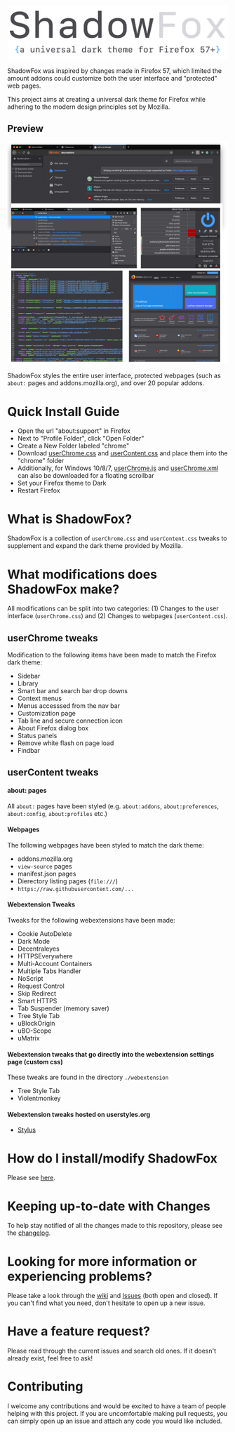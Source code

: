 ![header](css/screenshots/header.png)

ShadowFox was inspired by changes made in Firefox 57, which limited the amount addons could customize both the user interface and "protected" web pages.

This project aims at creating a universal dark theme for Firefox while adhering to the modern design principles set by Mozilla.

## Preview

![preferences](css/screenshots/preview.png)

ShadowFox styles the entire user interface, protected webpages (such as `about:` pages and addons.mozilla.org), and over 20 popular addons.

# Quick Install Guide

- Open the url "about:support" in Firefox
- Next to "Profile Folder", click "Open Folder"
- Create a New Folder labeled "chrome"
- Download [userChrome.css](https://raw.githubusercontent.com/loopy750/ShadowFox/master/userChrome.css) and [userContent.css](https://raw.githubusercontent.com/loopy750/ShadowFox/master/userContent.css) and place them into the "chrome" folder
- Additionally, for Windows 10/8/7, [userChrome.js](https://raw.githubusercontent.com/loopy750/ShadowFox/master/userChrome.js) and [userChrome.xml](https://raw.githubusercontent.com/loopy750/ShadowFox/master/userChrome.xml) can also be downloaded for a floating scrollbar
- Set your Firefox theme to Dark
- Restart Firefox

# What is ShadowFox?

ShadowFox is a collection of `userChrome.css` and `userContent.css` tweaks to supplement and expand the dark theme provided by Mozilla.

# What modifications does ShadowFox make?

All modifications can be split into two categories: (1) Changes to the user interface (`userChrome.css`) and (2) Changes to webpages (`userContent.css`).

## userChrome tweaks

Modification to the following items have been made to match the Firefox dark theme:

* Sidebar
* Library
* Smart bar and search bar drop downs
* Context menus
* Menus accesssed from the nav bar
* Customization page
* Tab line and secure connection icon
* About Firefox dialog box
* Status panels
* Remove white flash on page load
* Findbar

## userContent tweaks

#### about: pages

All `about:` pages have been styled (e.g. `about:addons`, `about:preferences`, `about:config`, `about:profiles` etc.)

#### Webpages

The following webpages have been styled to match the dark theme:

* addons.mozilla.org
* `view-source` pages
* manifest.json pages
* Dierectory listing pages (`file:///`)
* `https://raw.githubusercontent.com/...`

#### Webextension Tweaks

Tweaks for the following webextensions have been made:

* Cookie AutoDelete
* Dark Mode
* Decentraleyes
* HTTPSEverywhere
* Multi-Account Containers
* Multiple Tabs Handler
* NoScript
* Request Control
* Skip Redirect
* Smart HTTPS
* Tab Suspender (memory saver)
* Tree Style Tab
* uBlockOrigin
* uBO-Scope
* uMatrix

#### Webextension tweaks that go directly into the webextension settings page (custom css)

These tweaks are found in the directory `./webextension`

* Tree Style Tab
* Violentmonkey

#### Webextension tweaks hosted on userstyles.org

* [Stylus](https://userstyles.org/styles/153739/stylus-dark-shadowfox)


# How do I install/modify ShadowFox

Please see [here](https://github.com/overdodactyl/ShadowFox/wiki).

# Keeping up-to-date with Changes

To help stay notified of all the changes made to this repository, please see the [changelog](changelog.md).

# Looking for more information or experiencing problems?

Please take a look through the [wiki](https://github.com/overdodactyl/ShadowFox/wiki) and [Issues](https://github.com/overdodactyl/ShadowFox/issues?q=is%3Aopen) (both open and closed).  If you can't find what you need, don't hesitate to open up a new issue.  

# Have a feature request?

Please read through the current issues and search old ones.  If it doesn't already exist, feel free to ask!

# Contributing

I welcome any contributions and would be excited to have a team of people helping with this project.  If you are uncomfortable making pull requests, you can simply open up an issue and attach any code you would like included.
